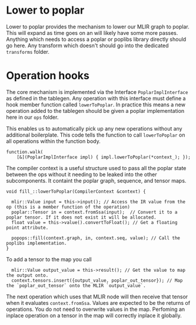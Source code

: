 # Lower to poplar

Lower to poplar provides the mechanism to lower our MLIR graph to poplar. This will expand as time goes on an will likely have some more passes. Anything which needs to access a poplar or poplibs library directly should go here. Any transform which doesn't should go into the dedicated `transforms` folder.


# Operation hooks

The core mechanism is implemented via the Interface `PoplarImplInterface` as defined in the tablegen. Any operation with this interface must define a hook member function called `lowerToPoplar`. In practice this means a new operation added to the tablegen should be given a poplar implementation here in our `ops` folder.


This enables us to automatically pick up any new operations without any additional boilerplate. This code tells the function to call `lowerToPoplar` on all operations within the function body.

```
function.walk(
    [&](PoplarImplInterface impl) { impl.lowerToPoplar(*context_); });
```

The compiler context is a useful structure used to pass all the poplar state between the ops without it needing to be leaked into the other subcomponents. It containt the poplar graph, sequence, and tensor maps.

```
void fill_::lowerToPoplar(CompilerContext &context) {

  mlir::Value input = this->input(); // Access the IR value from the op (this is a member function of the operation)
  poplar::Tensor in = context.fromSsa(input);  // Convert it to a poplar tensor. If it does not exist it will be allocated.
  float value = this->value().convertToFloat(); // Get a floating point attribute. 

  popops::fill(context.graph, in, context.seq, value); // Call the poplibs implementation.
}
```

To add a tensor to the map you call 

```
  mlir::Value output_value = this->result(); // Get the value to map the output onto.
  context.tensors.insert({output_value, poplar_out_tensor}); // Map the `poplar_out_tensor` onto the MLIR `output_value`.
```

The next operation which uses that MLIR node will then receive that tensor when it evaluates `context.fromSsa`. Values are expected to be the returns of operations. You do not need to overwrite values in the map. Perfoming an inplace operation on a tensor in the map will correctly inplace it globally.